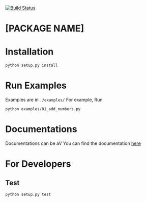 [![Build Status](https://travis-ci.com/watakandhi/package_template.svg?branch=master)](https://travis-ci.com/watakandhi/package_template)

# [PACKAGE NAME]

# Installation
```
python setup.py install
```

# Run Examples
Examples are in `./examples/`
For example, Run
```
python examples/01_add_numbers.py
```


# Documentations
Documentations can be aV
You can find the documentation [here](https://template-for-python-package.readthedocs.io/en/latest/)


# For Developers
## Test
```
python setup.py test
```
